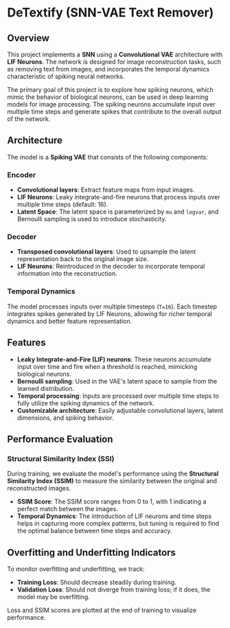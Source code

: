 # DeTextify (SNN-VAE Text Remover)

## Overview

This project implements a **SNN** using a **Convolutional VAE** architecture with **LIF Neurons**. The network is designed for image reconstruction tasks, such as removing text from images, and incorporates the temporal dynamics characteristic of spiking neural networks.

The primary goal of this project is to explore how spiking neurons, which mimic the behavior of biological neurons, can be used in deep learning models for image processing. The spiking neurons accumulate input over multiple time steps and generate spikes that contribute to the overall output of the network.

## Architecture

The model is a **Spiking VAE** that consists of the following components:

### Encoder
- **Convolutional layers**: Extract feature maps from input images.
- **LIF Neurons**: Leaky integrate-and-fire neurons that process inputs over multiple time steps (default: 16).
- **Latent Space**: The latent space is parameterized by `mu` and `logvar`, and Bernoulli sampling is used to introduce stochasticity.

### Decoder
- **Transposed convolutional layers**: Used to upsample the latent representation back to the original image size.
- **LIF Neurons**: Reintroduced in the decoder to incorporate temporal information into the reconstruction.

### Temporal Dynamics
The model processes inputs over multiple timesteps (`T=16`). Each timestep integrates spikes generated by LIF Neurons, allowing for richer temporal dynamics and better feature representation.

## Features

- **Leaky Integrate-and-Fire (LIF) neurons**: These neurons accumulate input over time and fire when a threshold is reached, mimicking biological neurons.
- **Bernoulli sampling**: Used in the VAE's latent space to sample from the learned distribution.
- **Temporal processing**: Inputs are processed over multiple time steps to fully utilize the spiking dynamics of the network.
- **Customizable architecture**: Easily adjustable convolutional layers, latent dimensions, and spiking behavior.

## Performance Evaluation
### Structural Similarity Index (SSI)

During training, we evaluate the model's performance using the **Structural Similarity Index (SSIM)** to measure the similarity between the original and reconstructed images.

- **SSIM Score**: The SSIM score ranges from 0 to 1, with 1 indicating a perfect match between the images.
- **Temporal Dynamics**: The introduction of LIF neurons and time steps helps in capturing more complex patterns, but tuning is required to find the optimal balance between time steps and accuracy.

## Overfitting and Underfitting Indicators
To monitor overfitting and underfitting, we track:

- **Training Loss**: Should decrease steadily during training.
- **Validation Loss**: Should not diverge from training loss; if it does, the model may be overfitting.

Loss and SSIM scores are plotted at the end of training to visualize performance.